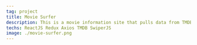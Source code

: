 ```yaml
---
tag: project
title: Movie Surfer
description: This is a movie information site that pulls data from TMDB API. It has a similar interface with netflix in only some part. 
techs: ReactJS Redux Axios TMDB SwiperJS
image: ./movie-surfer.png
---
```


